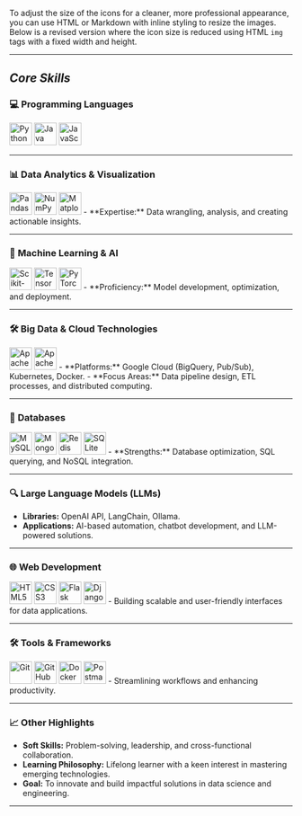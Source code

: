 To adjust the size of the icons for a cleaner, more professional appearance, you can use HTML or Markdown with inline styling to resize the images. Below is a revised version where the icon size is reduced using HTML `img` tags with a fixed width and height.

---

## **_Core Skills_**

### 💻 **Programming Languages**  
<img src="https://cdn.jsdelivr.net/gh/devicons/devicon/icons/python/python-original-wordmark.svg" alt="Python" width="40" height="40"/>  
<img src="https://cdn.jsdelivr.net/gh/devicons/devicon/icons/java/java-original-wordmark.svg" alt="Java" width="40" height="40"/>  
<img src="https://cdn.jsdelivr.net/gh/devicons/devicon/icons/javascript/javascript-original.svg" alt="JavaScript" width="40" height="40"/>  

---

### 📊 **Data Analytics & Visualization**  
<img src="https://cdn.jsdelivr.net/gh/devicons/devicon/icons/pandas/pandas-original-wordmark.svg" alt="Pandas" width="40" height="40"/>  
<img src="https://cdn.jsdelivr.net/gh/devicons/devicon/icons/numpy/numpy-original.svg" alt="NumPy" width="40" height="40"/>  
<img src="https://cdn.jsdelivr.net/gh/devicons/devicon/icons/matplotlib/matplotlib-original.svg" alt="Matplotlib" width="40" height="40"/>  
- **Expertise:** Data wrangling, analysis, and creating actionable insights.  

---

### 🤖 **Machine Learning & AI**  
<img src="https://cdn.jsdelivr.net/gh/devicons/devicon/icons/scikitlearn/scikitlearn-original.svg" alt="Scikit-Learn" width="40" height="40"/>  
<img src="https://cdn.jsdelivr.net/gh/devicons/devicon/icons/tensorflow/tensorflow-original.svg" alt="TensorFlow" width="40" height="40"/>  
<img src="https://cdn.jsdelivr.net/gh/devicons/devicon/icons/pytorch/pytorch-original.svg" alt="PyTorch" width="40" height="40"/>  
- **Proficiency:** Model development, optimization, and deployment.  

---

### 🛠️ **Big Data & Cloud Technologies**  
<img src="https://cdn.jsdelivr.net/gh/devicons/devicon/icons/apachespark/apachespark-original-wordmark.svg" alt="Apache Spark" width="40" height="40"/>  
<img src="https://cdn.jsdelivr.net/gh/devicons/devicon/icons/apachekafka/apachekafka-original-wordmark.svg" alt="Apache Kafka" width="40" height="40"/>  
- **Platforms:** Google Cloud (BigQuery, Pub/Sub), Kubernetes, Docker.  
- **Focus Areas:** Data pipeline design, ETL processes, and distributed computing.  

---

### 📂 **Databases**  
<img src="https://cdn.jsdelivr.net/gh/devicons/devicon/icons/mysql/mysql-original-wordmark.svg" alt="MySQL" width="40" height="40"/>  
<img src="https://cdn.jsdelivr.net/gh/devicons/devicon/icons/mongodb/mongodb-original-wordmark.svg" alt="MongoDB" width="40" height="40"/>  
<img src="https://cdn.jsdelivr.net/gh/devicons/devicon/icons/redis/redis-original-wordmark.svg" alt="Redis" width="40" height="40"/>  
<img src="https://cdn.jsdelivr.net/gh/devicons/devicon/icons/sqlite/sqlite-original-wordmark.svg" alt="SQLite" width="40" height="40"/>  
- **Strengths:** Database optimization, SQL querying, and NoSQL integration.  

---

### 🔍 **Large Language Models (LLMs)**  
- **Libraries:** OpenAI API, LangChain, Ollama.  
- **Applications:** AI-based automation, chatbot development, and LLM-powered solutions.  

---

### 🌐 **Web Development**  
<img src="https://cdn.jsdelivr.net/gh/devicons/devicon/icons/html5/html5-plain-wordmark.svg" alt="HTML5" width="40" height="40"/>  
<img src="https://cdn.jsdelivr.net/gh/devicons/devicon/icons/css3/css3-plain-wordmark.svg" alt="CSS3" width="40" height="40"/>  
<img src="https://cdn.jsdelivr.net/gh/devicons/devicon/icons/flask/flask-original.svg" alt="Flask" width="40" height="40"/>  
<img src="https://cdn.jsdelivr.net/gh/devicons/devicon/icons/django/django-plain.svg" alt="Django" width="40" height="40"/>  
- Building scalable and user-friendly interfaces for data applications.  

---

### 🛠️ **Tools & Frameworks**  
<img src="https://cdn.jsdelivr.net/gh/devicons/devicon/icons/git/git-original.svg" alt="Git" width="40" height="40"/>  
<img src="https://cdn.jsdelivr.net/gh/devicons/devicon/icons/github/github-original.svg" alt="GitHub" width="40" height="40"/>  
<img src="https://cdn.jsdelivr.net/gh/devicons/devicon/icons/docker/docker-original.svg" alt="Docker" width="40" height="40"/>  
<img src="https://cdn.jsdelivr.net/gh/devicons/devicon/icons/postman/postman-original.svg" alt="Postman" width="40" height="40"/>  
- Streamlining workflows and enhancing productivity.  

---

### 📈 **Other Highlights**  
- **Soft Skills:** Problem-solving, leadership, and cross-functional collaboration.  
- **Learning Philosophy:** Lifelong learner with a keen interest in mastering emerging technologies.  
- **Goal:** To innovate and build impactful solutions in data science and engineering.  

---

